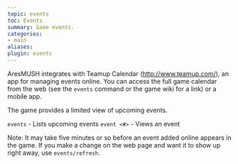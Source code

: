 ```yaml
---
topic: events
toc: Events
summary: Game events.
categories:
- main
aliases:
plugin: events
---
```


AresMUSH integrates with Teamup Calendar (http://www.teamup.com/), an app for managing events online.  You can access the full game calendar from the web (see the `events` command or the game wiki for a link) or a mobile app. 

The game provides a limited view of upcoming events. 

`events`  - Lists upcoming events
`event <#>` - Views an event

Note: It may take five minutes or so before an event added online appears in the game.  If you make a change on the web page and want it to show up right away, use `events/refresh`.